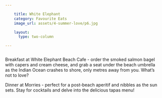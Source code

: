 ```yaml
---

    title: White Elephant
    category: Favourite Eats
    image_url: assets/4-summer-love/p6.jpg

    layout:
      type: two-column

---
```


<img src="/holiday/assets/4-summer-love/p6-1.jpg" alt="">

Breakfast at White Elephant Beach Cafe - order the smoked salmon bagel with capers and cream cheese, and grab a seat under the beach umbrella as the Indian Ocean crashes to shore, only metres away from you. What’s not to love?

Dinner at Morries - perfect for a post-beach aperitif and nibbles as the sun sets. Stay for cocktails and delve into the delicious tapas menu!

